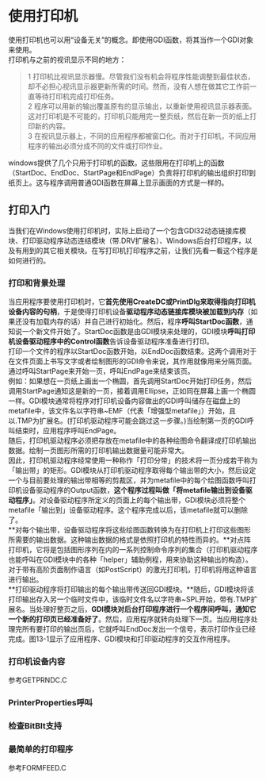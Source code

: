 # 使用打印机
使用打印机也可以用“设备无关”的概念。即使用GDI函数，将其当作一个GDI对象来使用。    
打印机与之前的视讯显示不同的地方：    
> 1 打印机比视讯显示器慢。尽管我们没有机会将程序性能调整到最佳状态，却不必担心视讯显示器更新所需的时间。然而，没有人想在做其它工作前一直等待打印机完成打印任务。    
> 2 程序可以用新的输出覆盖原有的显示输出，以重新使用视讯显示器表面。这对打印机是不可能的，打印机只能用完一整页纸，然后在新一页的纸上打印新的内容。    
> 3 在视讯显示器上，不同的应用程序都被窗口化。而对于打印机，不同应用程序的输出必须分成不同的文件或打印作业。    

windows提供了几个只用于打印机的函数。这些限用在打印机上的函数（StartDoc、EndDoc、StartPage和EndPage）负责将打印机的输出组织打印到纸页上。这与程序调用普通GDI函数在屏幕上显示画面的方式是一样的。    
## 打印入门
当我们在Windows使用打印机时，实际上启动了一个包含GDI32动态链接库模块、打印驱动程序动态连结模块（带.DRV扩展名）、Windows后台打印程序，以及有用到的其它相关模块。在写打印机打印程序之前，让我们先看一看这个程序是如何进行的。
### 打印和背景处理
当应用程序要使用打印机时，它**首先使用CreateDC或PrintDlg来取得指向打印机设备内容的句柄**，于是使得打印机设备**驱动程序动态链接库模块被加载到内存**（如果还没有加载内存的话）并自己进行初始化。然后，程序**呼叫StartDoc函数**，通知说一个新文件开始了。StartDoc函数是由GDI模块来处理的，GDI模块**呼叫打印机设备驱动程序中的Control函数**告诉设备驱动程序准备进行打印。    
打印一个文件的程序以StartDoc函数开始，以EndDoc函数结束。这两个调用对于在文件页面上书写文字或者绘制图形的GDI命令来说，其作用就像用来分隔页面。通过呼叫StartPage来开始一页，呼叫EndPage来结束该页。     
例如：如果想在一页纸上画出一个椭圆，首先调用StartDoc开始打印任务，然后调用StartPage通知这是新的一页，接着调用Ellipse，正如同在屏幕上画一个椭圆一样。GDI模块通常将程序对打印机设备内容做出的GDI呼叫储存在磁盘上的metafile中，该文件名以字符串~EMF（代表「增强型metafile」）开始，且以.TMP为扩展名。(打印机驱动程序可能会跳过这一步骤。)当绘制第一页的GDI呼叫结束时，应用程序呼叫EndPage。        
随后，打印机驱动程序必须把存放在metafile中的各种绘图命令翻译成打印机输出数据。绘制一页图形所需的打印机输出数据量可能非常大。    
因此，打印机驱动程序经常使用一种称作「打印分带」的技术将一页分成若干称为「输出带」的矩形。GDI模块从打印机驱动程序取得每个输出带的大小，然后设定一个与目前要处理的输出带相等的剪裁区，并为metafile中的每个绘图函数呼叫打印机设备驱动程序的Output函数，**这个程序过程叫做「将metafile输出到设备驱动程序」**。对设备驱动程序所定义的页面上的每个输出带，GDI模块必须将整个metafile「输出到」设备驱动程序。这个程序完成以后，该metafile就可以删除了。    
**对每个输出带，设备驱动程序将这些绘图函数转换为在打印机上打印这些图形所需要的输出数据。这种输出数据的格式是依照打印机的特性而异的。**对点阵打印机，它将是包括图形序列在内的一系列控制命令序列的集合（打印机驱动程序也能呼叫在GDI模块中的各种「helper」辅助例程，用来协助这种输出的构造）。对于带有高阶页面制作语言（如PostScript）的激光打印机，打印机将用这种语言进行输出。        
**打印驱动程序将打印输出的每个输出带传送回GDI模块。**随后，GDI模块将该打印输出存入另一个临时文件中，该临时文件名以字符串~SPL开始，带有.TMP扩展名。当处理好整页之后，**GDI模块对后台打印程序进行一个程序间呼叫，通知它一个新的打印页已经准备好了**。然后，应用程序就转向处理下一页。当应用程序处理完所有要打印的输出页后，它就呼叫EndDoc发出一个信号，表示打印作业已经完成。图13-1显示了应用程序、GDI模块和打印驱动程序的交互作用程序。    
### 打印机设备内容
参考GETPRNDC.C
### PrinterProperties呼叫
### 检查BitBlt支持
### 最简单的打印程序
参考FORMFEED.C